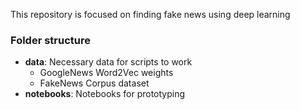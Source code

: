 This repository is focused on finding fake news using deep learning

### Folder structure
* **data**: Necessary data for scripts to work
  - GoogleNews Word2Vec weights
  - FakeNews Corpus dataset
* **notebooks**: Notebooks for prototyping

